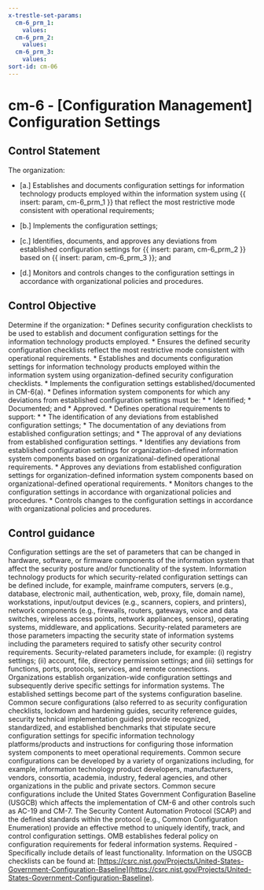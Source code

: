 ```yaml
---
x-trestle-set-params:
  cm-6_prm_1:
    values:
  cm-6_prm_2:
    values:
  cm-6_prm_3:
    values:
sort-id: cm-06
---
```


# cm-6 - \[Configuration Management\] Configuration Settings

## Control Statement

The organization:

- \[a.\] Establishes and documents configuration settings for information technology products employed within the information system using {{ insert: param, cm-6_prm_1 }} that reflect the most restrictive mode consistent with operational requirements;

- \[b.\] Implements the configuration settings;

- \[c.\] Identifies, documents, and approves any deviations from established configuration settings for {{ insert: param, cm-6_prm_2 }} based on {{ insert: param, cm-6_prm_3 }}; and

- \[d.\] Monitors and controls changes to the configuration settings in accordance with organizational policies and procedures.

## Control Objective

Determine if the organization:    * Defines security configuration checklists to be used to establish and document configuration settings for the information technology products employed.  * Ensures the defined security configuration checklists reflect the most restrictive mode consistent with operational requirements.  * Establishes and documents configuration settings for information technology products employed within the information system using organization-defined security configuration checklists.  * Implements the configuration settings established/documented in CM-6(a).  * Defines information system components for which any deviations from established configuration settings must be:  *     * Identified;   * Documented; and   * Approved.    * Defines operational requirements to support:  *     * The identification of any deviations from established configuration settings;   * The documentation of any deviations from established configuration settings; and   * The approval of any deviations from established configuration settings.    * Identifies any deviations from established configuration settings for organization-defined information system components based on organizational-defined operational requirements.  * Approves any deviations from established configuration settings for organization-defined information system components based on organizational-defined operational requirements.  * Monitors changes to the configuration settings in accordance with organizational policies and procedures.  * Controls changes to the configuration settings in accordance with organizational policies and procedures.  

## Control guidance

Configuration settings are the set of parameters that can be changed in hardware, software, or firmware components of the information system that affect the security posture and/or functionality of the system. Information technology products for which security-related configuration settings can be defined include, for example, mainframe computers, servers (e.g., database, electronic mail, authentication, web, proxy, file, domain name), workstations, input/output devices (e.g., scanners, copiers, and printers), network components (e.g., firewalls, routers, gateways, voice and data switches, wireless access points, network appliances, sensors), operating systems, middleware, and applications. Security-related parameters are those parameters impacting the security state of information systems including the parameters required to satisfy other security control requirements. Security-related parameters include, for example: (i) registry settings; (ii) account, file, directory permission settings; and (iii) settings for functions, ports, protocols, services, and remote connections. Organizations establish organization-wide configuration settings and subsequently derive specific settings for information systems. The established settings become part of the systems configuration baseline. Common secure configurations (also referred to as security configuration checklists, lockdown and hardening guides, security reference guides, security technical implementation guides) provide recognized, standardized, and established benchmarks that stipulate secure configuration settings for specific information technology platforms/products and instructions for configuring those information system components to meet operational requirements. Common secure configurations can be developed by a variety of organizations including, for example, information technology product developers, manufacturers, vendors, consortia, academia, industry, federal agencies, and other organizations in the public and private sectors. Common secure configurations include the United States Government Configuration Baseline (USGCB) which affects the implementation of CM-6 and other controls such as AC-19 and CM-7. The Security Content Automation Protocol (SCAP) and the defined standards within the protocol (e.g., Common Configuration Enumeration) provide an effective method to uniquely identify, track, and control configuration settings. OMB establishes federal policy on configuration requirements for federal information systems.
Required - Specifically include details of least functionality.
Information on the USGCB checklists can be found at: [https://csrc.nist.gov/Projects/United-States-Government-Configuration-Baseline](https://csrc.nist.gov/Projects/United-States-Government-Configuration-Baseline).

